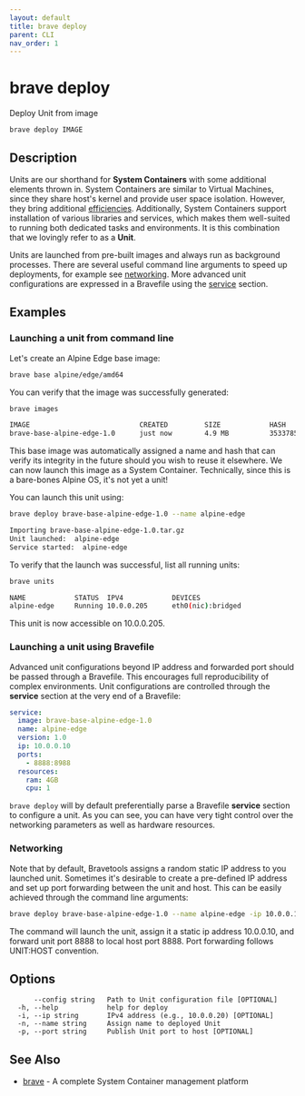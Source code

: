 ```yaml
---
layout: default
title: brave deploy
parent: CLI
nav_order: 1
---
```


# brave deploy

Deploy Unit from image

```
brave deploy IMAGE
```

## Description

Units are our shorthand for **System Containers** with some additional elements thrown in. System Containers are similar to Virtual Machines, since they share host's kernel and provide user space isolation. However, they bring additional [efficiencies](https://linuxcontainers.org/lxd/introduction/#whats-lxd). Additionally, System Containers support installation of various libraries and services, which makes them well-suited to running both dedicated tasks and environments. It is this combination that we lovingly refer to as a **Unit**.

Units are launched from pre-built images and always run as background processes. There are several useful command line arguments to speed up deployments, for example see [networking](#networking). More advanced unit configurations are expressed in a Bravefile using the [service](#launching-a-unit-using-bravefile) section.

## Examples

### Launching a unit from command line

Let's create an Alpine Edge base image:

```bash
brave base alpine/edge/amd64
```

You can verify that the image was successfully generated:

```bash
brave images

IMAGE                           CREATED         SIZE            HASH                             
brave-base-alpine-edge-1.0      just now        4.9 MB          3533785ddf47507cfd9e49c4454f2b15
```

This base image was automatically assigned a name and hash that can verify its integrity in the future should you wish to reuse it elsewhere. We can now launch this image as a System Container. Technically, since this is a bare-bones Alpine OS, it's not yet a unit!

You can launch this unit using:

```bash
brave deploy brave-base-alpine-edge-1.0 --name alpine-edge

Importing brave-base-alpine-edge-1.0.tar.gz
Unit launched:  alpine-edge
Service started:  alpine-edge
```

To verify that the launch was successful, list all running units:

```bash
brave units

NAME            STATUS  IPV4            DEVICES           
alpine-edge     Running 10.0.0.205      eth0(nic):bridged
```

This unit is now accessible on 10.0.0.205.

### Launching a unit using Bravefile

Advanced unit configurations beyond IP address and forwarded port should be passed through a Bravefile. This encourages full reproducibility of complex environments. Unit configurations are controlled through the **service** section at the very end of a Bravefile:

```yaml
service:
  image: brave-base-alpine-edge-1.0
  name: alpine-edge
  version: 1.0
  ip: 10.0.0.10
  ports:
    - 8888:8988
  resources:
    ram: 4GB
    cpu: 1
```

`brave deploy` will by default preferentially parse a Bravefile **service** section to configure a unit. As you can see, you can have very tight control over the networking parameters as well as hardware resources.


### Networking

Note that by default, Bravetools assigns a random static IP address to you launched unit. Sometimes it's desirable to create a pre-defined IP address and set up port forwarding between the unit and host. This can be easily achieved through the command line arguments:

```bash
brave deploy brave-base-alpine-edge-1.0 --name alpine-edge -ip 10.0.0.10 --port 8888:8888
```

The command will launch the unit, assign it a static ip address 10.0.0.10, and forward unit port 8888 to local host port 8888. Port forwarding follows UNIT:HOST convention.

## Options

```
      --config string   Path to Unit configuration file [OPTIONAL]
  -h, --help            help for deploy
  -i, --ip string       IPv4 address (e.g., 10.0.0.20) [OPTIONAL]
  -n, --name string     Assign name to deployed Unit
  -p, --port string     Publish Unit port to host [OPTIONAL]
```

## See Also

* [brave](brave.md)	 - A complete System Container management platform

